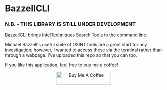 # BazzellCLI

### N.B. - THIS LIBRARY IS STILL UNDER DEVELOPMENT

BazzellCLI brings [IntelTechniques Search Tools](https://inteltechniques.com/tools) to the command line.

Michael Bazzell's useful suite of OSINT tools are a great start for any investigation; however, I wanted to access these via the terminal rather than through a webpage. I've uploaded this repo so that you can too.

If you like this application, feel free to buy me a coffee! 

<p align="center"><a href="https://www.buymeacoffee.com/dmw94" target="_blank"><img src="https://cdn.buymeacoffee.com/buttons/default-orange.png" alt="Buy Me A Coffee" height="41" width="174"></a></p>
